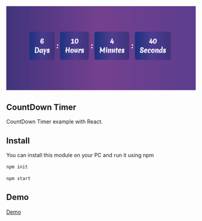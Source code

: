 <img src="src/media/countDownTimer.png" alt="Countdown" />

## CountDown Timer 

CountDown Timer example with React.


## Install

You can install this module on your PC and run it using npm

```sh
npm init
```

```sh
npm start
```

## Demo
<a href="https://soltonanna.github.io/countdown" target="_blank"> Demo </a>